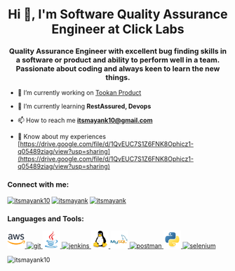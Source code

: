 <h1 align="center">Hi 👋, I'm Software Quality Assurance Engineer at Click Labs</h1>
<h3 align="center">Quality Assurance Engineer with excellent bug finding skills in a software or product and ability to perform well in a team. Passionate about coding and always keen to learn the new things.</h3>

- 🔭 I’m currently working on [Tookan Product](https://jungleworks.com/tookan/)

- 🌱 I’m currently learning **RestAssured, Devops**

- 📫 How to reach me **itsmayank10@gmail.com**

- 📄 Know about my experiences [https://drive.google.com/file/d/1QvEUC7S1Z6FNK8Ophicz1-q05489ziag/view?usp=sharing](https://drive.google.com/file/d/1QvEUC7S1Z6FNK8Ophicz1-q05489ziag/view?usp=sharing)

<h3 align="left">Connect with me:</h3>
<p align="left">
<a href="https://linkedin.com/in/itsmayank10" target="blank"><img align="center" src="https://raw.githubusercontent.com/rahuldkjain/github-profile-readme-generator/master/src/images/icons/Social/linked-in-alt.svg" alt="itsmayank10" height="30" width="40" /></a>
<a href="https://www.hackerrank.com/itsmayank" target="blank"><img align="center" src="https://raw.githubusercontent.com/rahuldkjain/github-profile-readme-generator/master/src/images/icons/Social/hackerrank.svg" alt="itsmayank" height="30" width="40" /></a>
<a href="https://www.leetcode.com/itsmayank" target="blank"><img align="center" src="https://raw.githubusercontent.com/rahuldkjain/github-profile-readme-generator/master/src/images/icons/Social/leet-code.svg" alt="itsmayank" height="30" width="40" /></a>
</p>

<h3 align="left">Languages and Tools:</h3>
<p align="left"> <a href="https://aws.amazon.com" target="_blank" rel="noreferrer"> <img src="https://raw.githubusercontent.com/devicons/devicon/master/icons/amazonwebservices/amazonwebservices-original-wordmark.svg" alt="aws" width="40" height="40"/> </a> <a href="https://git-scm.com/" target="_blank" rel="noreferrer"> <img src="https://www.vectorlogo.zone/logos/git-scm/git-scm-icon.svg" alt="git" width="40" height="40"/> </a> <a href="https://www.java.com" target="_blank" rel="noreferrer"> <img src="https://raw.githubusercontent.com/devicons/devicon/master/icons/java/java-original.svg" alt="java" width="40" height="40"/> </a> <a href="https://www.jenkins.io" target="_blank" rel="noreferrer"> <img src="https://www.vectorlogo.zone/logos/jenkins/jenkins-icon.svg" alt="jenkins" width="40" height="40"/> </a> <a href="https://www.linux.org/" target="_blank" rel="noreferrer"> <img src="https://raw.githubusercontent.com/devicons/devicon/master/icons/linux/linux-original.svg" alt="linux" width="40" height="40"/> </a> <a href="https://www.mysql.com/" target="_blank" rel="noreferrer"> <img src="https://raw.githubusercontent.com/devicons/devicon/master/icons/mysql/mysql-original-wordmark.svg" alt="mysql" width="40" height="40"/> </a> <a href="https://postman.com" target="_blank" rel="noreferrer"> <img src="https://www.vectorlogo.zone/logos/getpostman/getpostman-icon.svg" alt="postman" width="40" height="40"/> </a> <a href="https://www.python.org" target="_blank" rel="noreferrer"> <img src="https://raw.githubusercontent.com/devicons/devicon/master/icons/python/python-original.svg" alt="python" width="40" height="40"/> </a> <a href="https://www.selenium.dev" target="_blank" rel="noreferrer"> <img src="https://raw.githubusercontent.com/detain/svg-logos/780f25886640cef088af994181646db2f6b1a3f8/svg/selenium-logo.svg" alt="selenium" width="40" height="40"/> </a> </p>

<p><img align="center" src="https://github-readme-stats.vercel.app/api/top-langs?username=itsmayank10&show_icons=true&locale=en&layout=compact" alt="itsmayank10" /></p>

